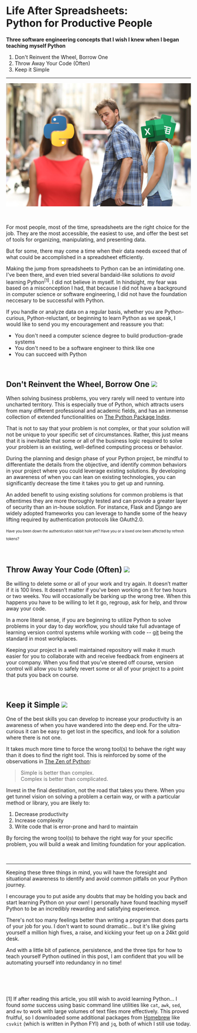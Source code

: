 # Life After Spreadsheets:  <br/> Python for Productive People

**Three software engineering concepts that I wish I knew when I began teaching myself Python**

1. Don't Reinvent the Wheel, Borrow One
2. Throw Away Your Code (Often)
3. Keep it Simple

---

<img src="./images/LifeAfterSpreadsheets.png" width=600px> </img>  

<br>

For most people, most of the time, spreadsheets are the right choice for the job. They are the most accessible, the easiest to use, and offer the best set of tools for organizing, manipulating, and presenting data.

But for some, there may come a time when their data needs exceed that of what could be accomplished in a spreadsheet efficiently.

Making the jump from spreadsheets to Python can be an intimidating one. I've been there, and even tried several bandaid-like solutions _to avoid_ learning Python<sup>[1]</sup>. I did not believe in myself. In hindsight, my fear was based on a misconception I had, that because I did not have a background in computer science or software engineering, I did not have the foundation neccesary to be successful with Python.

If you handle or analyze data on a regular basis, whether you are Python-curious, Python-reluctant, or beginning to learn Python as we speak, I would like to send you my encouragement and reassure you that:
* You don't need a computer science degree to build production-grade systems
* You don't need to be a software engineer to think like one
* You can succeed with Python

<br>

## Don't Reinvent the Wheel, Borrow One <img src="https://github.githubassets.com/images/icons/emoji/unicode/2699.png" width=25px></img>
When solving business problems, you very rarely will need to venture into uncharted territory. This is especially true of Python, which attracts users from many different professional and academic fields, and has an immense collection of extended functionalities on [The Python Package Index](https://pypi.org/).

That is not to say that your problem is not complex, or that your solution will not be unique to your specific set of circumstances. Rather, this just means that it is inevitable that some or all of the business logic required to solve your problem is an existing, well-defined computing process or behavior.

During the planning and design phase of your Python project, be mindful to differentiate the details from the objective, and identify common behaviors in your project where you could leverage existing solutions. By developing an awareness of when you can lean on existing technologies, you can significantly decrease the time it takes you to get up and running.

An added benefit to using existing solutions for common problems is that oftentimes they are more thoroughly tested and can provide a greater layer of security than an in-house solution. For instance, Flask and Django are widely adopted frameworks you can leverage to handle some of the heavy lifting required by authentication protocols like OAuth2.0.

<sub><sup> Have you been down the authentication rabbit hole yet? Have you or a loved one been affected by refresh tokens? </sup></sub>

<br>

## Throw Away Your Code (Often)️ <img src="https://github.githubassets.com/images/icons/emoji/unicode/1f6ae.png" width=25px></img>

Be willing to delete some or all of your work and try again. It doesn’t matter if it is 100 lines. It doesn’t matter if you’ve been working on it for two hours or two weeks. You will occasionally be barking up the wrong tree. When this happens you have to be willing to let it go, regroup, ask for help, and throw away your code.

In a more literal sense, if you are beginning to utilize Python to solve problems in your day to day workflow, you should take full advantage of learning version control systems while working with code -- [git](https://git-scm.com/video/what-is-git) being the standard in most workplaces.

Keeping your project in a well maintained repository will make it much easier for you to collaborate with and receive feedback from engineers at your company. When you find that you’ve steered off course, version control will allow you to safely revert some or all of your project to a point that puts you back on course.

<br>

## Keep it Simple <img src="https://github.githubassets.com/images/icons/emoji/unicode/1f4cc.png" width=25px></img>
One of the best skills you can develop to increase your productivity is an awareness of when you have wandered into the deep end. For the ultra-curious it can be easy to get lost in the specifics, and look for a solution where there is not one.

It takes much more time to force the wrong tool(s) to behave the right way than it does to find the right tool. This is reinforced by some of the observations in [The Zen of Python](https://www.python.org/dev/peps/pep-0020/):

> Simple is better than complex.  
> Complex is better than complicated.

Invest in the final destination, not the road that takes you there. When you get tunnel vision on solving a problem a certain way, or with a particular method or library, you are likely to:

1. Decrease productivity
2. Increase complexity
3. Write code that is error-prone and hard to maintain

By forcing the wrong tool(s) to behave the right way for your specific problem, you will build a weak and limiting foundation for your application.

<br>

---

Keeping these three things in mind, you will have the foresight and situational awareness to identify and avoid common pitfalls on your Python journey.

I encourage you to put aside any doubts that may be holding you back and start learning Python on your own! I personally have found teaching myself Python to be an incredibly rewarding and satisfying experience.

There's not too many feelings better than writing a program that does parts of your job for you. I don't want to sound dramatic... but it's like giving yourself a million high fives, a raise, and kicking your feet up on a 24kt gold desk.

And with a little bit of patience, persistence, and the three tips for how to teach yourself Python outlined in this post, I am confident that you will be automating yourself into redundancy in no time!




<br><br><br><br>
[1] If after reading this article, you still wish to avoid learning Python... I found _some_ success using basic command line utilities like `cat`, `awk`, `sed`, and `mv` to work with large volumes of text files more effectively. This proved fruitful, so I downloaded some additional packages from [Homebrew](https://brew.sh/) like `csvkit` (which is written in Python FYI) and `jq`, both of which I still use today.

